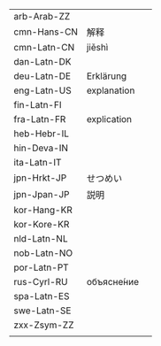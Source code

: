 | | | |
|-|-|-|
| arb-Arab-ZZ |  |  |
| cmn-Hans-CN | 解释 |  |
| cmn-Latn-CN | jiěshì |  |
| dan-Latn-DK |  |  |
| deu-Latn-DE | Erklärung |  |
| eng-Latn-US | explanation |  |
| fin-Latn-FI |  |  |
| fra-Latn-FR | explication |  |
| heb-Hebr-IL |  |  |
| hin-Deva-IN |  |  |
| ita-Latn-IT |  |  |
| jpn-Hrkt-JP | せつめい |  |
| jpn-Jpan-JP | 説明 |  |
| kor-Hang-KR |  |  |
| kor-Kore-KR |  |  |
| nld-Latn-NL |  |  |
| nob-Latn-NO |  |  |
| por-Latn-PT |  |  |
| rus-Cyrl-RU | объясне́ние |  |
| spa-Latn-ES |  |  |
| swe-Latn-SE |  |  |
| zxx-Zsym-ZZ |  |  |
|  |  |  |
